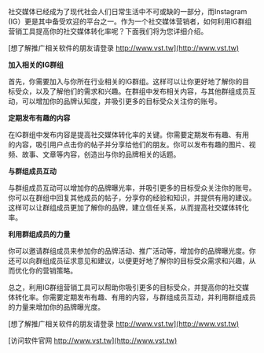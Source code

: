 社交媒体已经成为了现代社会人们日常生活中不可或缺的一部分，而Instagram (IG）更是其中备受欢迎的平台之一。作为一个社交媒体营销者，如何利用IG群组营销工具提高你的社交媒体转化率呢？下面我们将为您详细介绍。

[想了解推广相关软件的朋友请登录 http://www.vst.tw](http://www.vst.tw)

**加入相关的IG群组**

首先，你需要加入与你所在行业相关的IG群组。这样可以让你更好地了解你的目标受众，以及了解他们的需求和兴趣。在群组中发布相关内容，与其他群组成员互动，可以增加你的品牌认知度，并吸引更多的目标受众关注你的账号。

**定期发布有趣的内容**

在IG群组中发布内容是提高社交媒体转化率的关键。你需要定期发布有趣、有用的内容，吸引用户点击你的帖子并分享给他们的朋友。你可以发布有趣的图片、视频、故事、文章等内容，创造出与你的品牌相关的话题。

**与群组成员互动**

与群组成员互动可以增加你的品牌曝光率，并吸引更多的目标受众关注你的账号。你可以在群组中回复其他成员的帖子，分享你的经验和知识，并提供有用的建议。这样可以让群组成员更加了解你的品牌，建立信任关系，从而提高社交媒体转化率。

**利用群组成员的力量**

你可以邀请群组成员来参加你的品牌活动、推广活动等，增加你的品牌曝光度。你还可以向群组成员征求意见和建议，以便更好地了解你的目标受众需求和兴趣，从而优化你的营销策略。

总之，利用IG群组营销工具可以帮助你吸引更多的目标受众，并提高你的社交媒体转化率。你需要定期发布有趣、有用的内容，与群组成员互动，并利用群组成员的力量来增加你的品牌曝光度。

[想了解推广相关软件的朋友请登录 http://www.vst.tw](http://www.vst.tw)


[访问软件官网 http://www.vst.tw](http://www.vst.tw)
